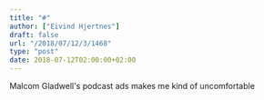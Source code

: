 ```yaml
---
title: "#"
author: ["Eivind Hjertnes"]
draft: false
url: "/2018/07/12/3/1468"
type: "post"
date: 2018-07-12T02:00:00+02:00
---
```


Malcom Gladwell's podcast ads makes me kind of uncomfortable
